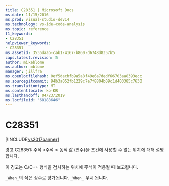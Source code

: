 ```yaml
---
title: C28351 | Microsoft Docs
ms.date: 11/15/2016
ms.prod: visual-studio-dev14
ms.technology: vs-ide-code-analysis
ms.topic: reference
f1_keywords:
- C28351
helpviewer_keywords:
- C28351
ms.assetid: 3535daab-cab1-4167-b860-d6748d8357b5
caps.latest.revision: 5
author: mikeblome
ms.author: mblome
manager: jillfra
ms.openlocfilehash: 0ef5dacbfb9a5a8f49e6a7dedf66703aa8393ecc
ms.sourcegitcommit: 94b3a052fb1229c7e7f8804b09c1d403385c7630
ms.translationtype: MT
ms.contentlocale: ko-KR
ms.lasthandoff: 04/23/2019
ms.locfileid: "68188646"
---
```

# <a name="c28351"></a>C28351
[!INCLUDE[vs2017banner](../includes/vs2017banner.md)]

경고 C28351: 주석 \<주석 > 동적 값 (변수)을 조건에 사용할 수 없는 위치에 대해 설명 합니다.  
  
 이 경고는 C/C++ 형식을 검사하는 위치에 주석이 적용될 때 보고됩니다.  
  
 `_When_`의 식은 상수로 평가됩니다. `_When_` 무시 됩니다.
